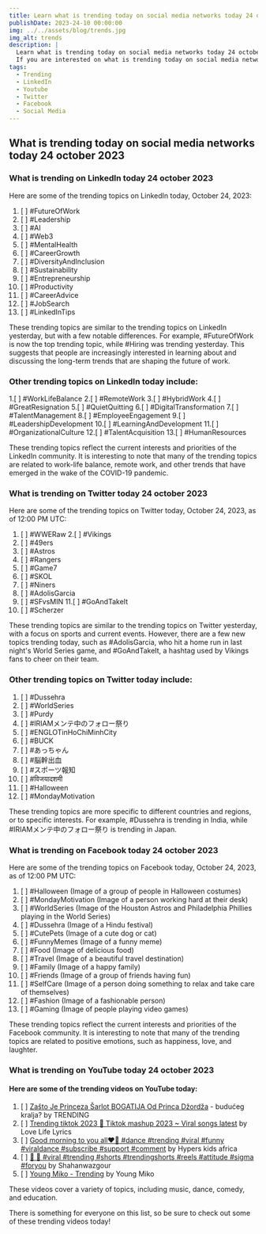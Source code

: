 ```yaml
---
title: Learn what is trending today on social media networks today 24 october 2023
publishDate: 2023-24-10 00:00:00
img: ../../assets/blog/trends.jpg
img_alt: trends
description: |
  Learn what is trending today on social media networks today 24 october 2023. Learn what is trending on LinkedIn, Twitter, Facebook, YouTube.
  If you are interested on what is trending today on social media networks today 24 october 2023, then you are in the right place.
tags:
  - Trending
  - LinkedIn
  - Youtube
  - Twitter
  - Facebook
  - Social Media
---
```


## What is trending today on social media networks today 24 october 2023

### What is trending on LinkedIn today 24 october 2023

Here are some of the trending topics on LinkedIn today, October 24, 2023:

1. [ ] #FutureOfWork
2. [ ] #Leadership
3. [ ] #AI
4. [ ] #Web3
5. [ ] #MentalHealth
6. [ ] #CareerGrowth
7. [ ] #DiversityAndInclusion
8. [ ] #Sustainability
9. [ ] #Entrepreneurship
10. [ ] #Productivity
11. [ ] #CareerAdvice
12. [ ] #JobSearch
13. [ ] #LinkedInTips

These trending topics are similar to the trending topics on LinkedIn yesterday, but with a few notable differences. For example, #FutureOfWork is now the top trending topic, while #Hiring was trending yesterday. This suggests that people are increasingly interested in learning about and discussing the long-term trends that are shaping the future of work.

### Other trending topics on LinkedIn today include:

1.[ ] #WorkLifeBalance
2.[ ] #RemoteWork
3.[ ] #HybridWork
4.[ ] #GreatResignation
5.[ ] #QuietQuitting
6.[ ] #DigitalTransformation
7.[ ] #TalentManagement
8.[ ] #EmployeeEngagement
9.[ ] #LeadershipDevelopment
10.[ ] #LearningAndDevelopment
11.[ ] #OrganizationalCulture
12.[ ] #TalentAcquisition
13.[ ] #HumanResources

These trending topics reflect the current interests and priorities of the LinkedIn community. It is interesting to note that many of the trending topics are related to work-life balance, remote work, and other trends that have emerged in the wake of the COVID-19 pandemic.

### What is trending on Twitter today 24 october 2023

Here are some of the trending topics on Twitter today, October 24, 2023, as of 12:00 PM UTC:

1. [ ] #WWERaw
2.[ ] #Vikings
3. [ ] #49ers
4. [ ] #Astros
5. [ ] #Rangers
6. [ ] #Game7
7. [ ] #SKOL
8. [ ] #Niners
9. [ ] #AdolisGarcia
10. [ ] #SFvsMIN
11.[ ] #GoAndTakeIt
12. [ ] #Scherzer

These trending topics are similar to the trending topics on Twitter yesterday, with a focus on sports and current events. However, there are a few new topics trending today, such as #AdolisGarcia, who hit a home run in last night's World Series game, and #GoAndTakeIt, a hashtag used by Vikings fans to cheer on their team.

### Other trending topics on Twitter today include:

1. [ ] #Dussehra
2. [ ] #WorldSeries
3. [ ] #Purdy
4. [ ] #IRIAMメンテ中のフォロー祭り
5. [ ] #ENGLOTinHoChiMinhCity
6. [ ] #BUCK
7. [ ] #あっちゃん
8. [ ] #脳幹出血
9. [ ] #スポーツ報知
10. [ ] #विजयादशमी
11. [ ] #Halloween
12. [ ] #MondayMotivation

These trending topics are more specific to different countries and regions, or to specific interests. For example, #Dussehra is trending in India, while #IRIAMメンテ中のフォロー祭り is trending in Japan.

### What is trending on Facebook today 24 october 2023

Here are some of the trending topics on Facebook today, October 24, 2023, as of 12:00 PM UTC:

1. [ ] #Halloween (Image of a group of people in Halloween costumes)
2. [ ] #MondayMotivation (Image of a person working hard at their desk)
3. [ ] #WorldSeries (Image of the Houston Astros and Philadelphia Phillies playing in the World Series)
4. [ ] #Dussehra (Image of a Hindu festival)
5. [ ] #CutePets (Image of a cute dog or cat)
6. [ ] #FunnyMemes (Image of a funny meme)
7. [ ] #Food (Image of delicious food)
8. [ ] #Travel (Image of a beautiful travel destination)
9. [ ] #Family (Image of a happy family)
10. [ ] #Friends (Image of a group of friends having fun)
11. [ ] #SelfCare (Image of a person doing something to relax and take care of themselves)
12. [ ] #Fashion (Image of a fashionable person)
13. [ ] #Gaming (Image of people playing video games)

These trending topics reflect the current interests and priorities of the Facebook community. It is interesting to note that many of the trending topics are related to positive emotions, such as happiness, love, and laughter.

### What is trending on YouTube today 24 october 2023

#### Here are some of the trending videos on YouTube today:

1. [ ] [ Zašto Je Princeza Šarlot BOGATIJA Od Princa Džordža](http://www.youtube.com/watch?v=2Wy6Xq8Ow2E) - budućeg kralja? by TRENDING
2. [ ] [Trending tiktok 2023 🍹 Tiktok mashup 2023 ~ Viral songs latest](http://www.youtube.com/watch?v=PvzJ9BWP3pI) by Love Life Lyrics
3. [ ] [Good morning to you all❤️🙏 #dance #trending #viral #funny #viraldance #subscribe #support #comment](http://www.youtube.com/watch?v=aEkJWv8C4Z0) by Hypers kids africa
4. [ ] [  🗿 🗿 #viral #trending #shorts #trendingshorts #reels #attitude #sigma #foryou](http://www.youtube.com/watch?v=aY7uyaWutvE) by Shahanwazgour
5. [ ] [ Young Miko - Trending](http://www.youtube.com/watch?v=Urdz-97thSk) by Young Miko

These videos cover a variety of topics, including music, dance, comedy, and education. 

There is something for everyone on this list, so be sure to check out some of these trending videos today! 


